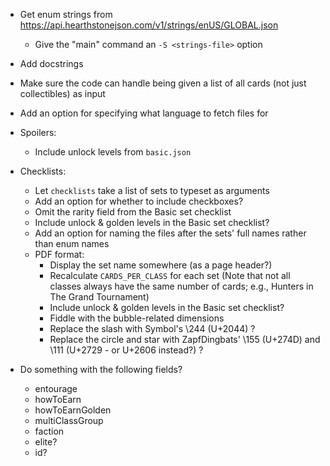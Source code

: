 - Get enum strings from
  <https://api.hearthstonejson.com/v1/strings/enUS/GLOBAL.json>
    - Give the "main" command an `-S <strings-file>` option
- Add docstrings
- Make sure the code can handle being given a list of all cards (not just
  collectibles) as input
- Add an option for specifying what language to fetch files for

- Spoilers:
    - Include unlock levels from `basic.json`

- Checklists:
    - Let `checklists` take a list of sets to typeset as arguments
    - Add an option for whether to include checkboxes?
    - Omit the rarity field from the Basic set checklist
    - Include unlock & golden levels in the Basic set checklist?
    - Add an option for naming the files after the sets' full names rather than
      enum names
    - PDF format:
        - Display the set name somewhere (as a page header?)
        - Recalculate `CARDS_PER_CLASS` for each set (Note that not all classes
          always have the same number of cards; e.g., Hunters in The Grand
          Tournament)
        - Include unlock & golden levels in the Basic set checklist?
        - Fiddle with the bubble-related dimensions
        - Replace the slash with Symbol's \244 (U+2044) ?
        - Replace the circle and star with ZapfDingbats' \155 (U+274D) and \111
          (U+2729 - or U+2606 instead?) ?

- Do something with the following fields?
    - entourage
    - howToEarn
    - howToEarnGolden
    - multiClassGroup
    - faction
    - elite?
    - id?
